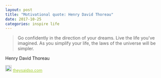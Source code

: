 ```yaml
---
layout: post
title: "Motivational quote: Henry David Thoreau"
date: 2017-10-25
categories: inspire life
---
```

> Go confidently in the direction of your dreams. Live the life you've imagined. As you simplify your life, the laws of the universe will be simpler.

Henry David Thoreau

<span style="z-index:50;font-size:0.9em;"><img src="https://theysaidso.com/branding/theysaidso.png" height="20" width="20" alt="theysaidso.com"/><a href="https://theysaidso.com" title="Powered by quotes from theysaidso.com" style="color: #9fcc25; margin-left: 4px; vertical-align: middle;">theysaidso.com</a></span>
